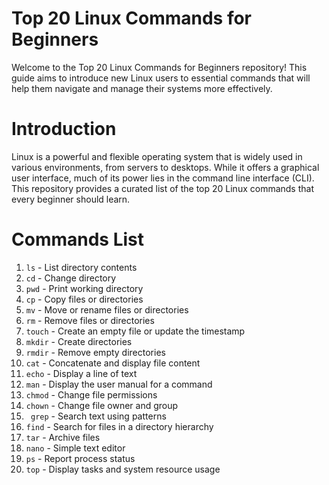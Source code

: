 # Top 20 Linux Commands for Beginners
Welcome to the Top 20 Linux Commands for Beginners repository! This guide aims to introduce new Linux users to essential commands that will help them navigate and manage their systems more effectively.


# Introduction
Linux is a powerful and flexible operating system that is widely used in various environments, from servers to desktops. While it offers a graphical user interface, much of its power lies in the command line interface (CLI). This repository provides a curated list of the top 20 Linux commands that every beginner should learn.

# Commands List
1. `ls`   - List directory contents
2. `cd`   - Change directory
3. `pwd` - Print working directory
4. `cp`  - Copy files or directories
5. `mv`  - Move or rename files or directories
6. `rm`  - Remove files or directories
7. `touch` - Create an empty file or update the timestamp
8. `mkdir` - Create directories
9. `rmdir` - Remove empty directories
10. `cat` - Concatenate and display file content
11. `echo` - Display a line of text
12. `man` - Display the user manual for a command
13. `chmod` - Change file permissions
14. `chown` - Change file owner and group
15. ` grep` - Search text using patterns
16. `find` - Search for files in a directory hierarchy
17. `tar` - Archive files
18. `nano` - Simple text editor
19. `ps` - Report process status
20. `top` - Display tasks and system resource usage






